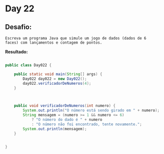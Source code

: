 # Day 22

## Desafio:

	Escreva um programa Java que simule um jogo de dados (dados de 6 faces) com lançamentos e contagem de pontos.

**Resultado:**

```java

public class Day022 {

    public static void main(String[] args) {
        Day022 day022 = new Day022();
        day022.verificadorDeNumeros(4);
    }


    
    public void verificadorDeNumeros(int numero) {
        System.out.println("O número está sendo girado em " + numero);
        String mensagem = (numero >= 1 && numero <= 6) 
            ? "O número do dado é " + numero 
            : "O número não foi encontrado, tente novamente.";
        System.out.println(mensagem);
    }
    

}